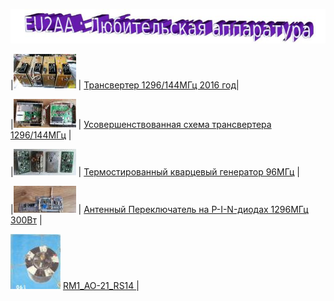 ![Любительская аппаратура](photo/E_AmRig.jpg)

|[![ ](photo/01296.jpg)](https://eu2aa.com/1296_144.html) | [Трансвертер 1296/144МГц 2016 год](https://eu2aa.com/1296_144.html)|

|[![ ](photo/012961.jpg)](https://eu2aa.com/pdfs/1296_v2.pdf) | [Усовершенствованная схема трансвертера 1296/144МГц](https://eu2aa.com/pdfs/1296_v2.pdf) |

|[![ ](photo/0TXCO.jpg)](https://eu2aa.com/TXCO_96.html) | [Термостированный кварцевый генератор 96МГц](https://eu2aa.com/TXCO_96.html) |

|[![ ](photo/0AP.jpg)](https://eu2aa.com/AP.html) | [Антенный Переключатель на P-I-N-диодах 1296МГц 300Вт](https://eu2aa.com/AP.html) |

[![RM1_AO-21_RS14](photo/28.jpg)](http://eu2aa.qrz.ru/rm1.html) [ RM1_AO-21_RS14 ](http://eu2aa.qrz.ru/rm1.html) |
